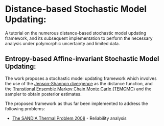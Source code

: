 # Distance-based Stochastic Model Updating:
A tutorial on the numerous distance-based stochastic model updating framework, and its subsequent implementation to perform the necessary analysis under polymorphic uncertainty and limited data.

## Entropy-based Affine-invariant Stochastic Model Updating:
The work proposes a stochastic model updating framework which involves the use of the [Jenson-Shannon divergence](https://doi.org/10.1016/j.ymssp.2021.107954) as the distance function, and the [Transtional Ensemble Markov Chain Monte Carlo (TEMCMC)](https://doi.org/10.1016/j.ymssp.2021.108471) and the sampler to obtain posterior estimates.

The proposed framework as thus far been implemented to address the following problems:
* [The SANDIA Thermal Problem 2008](https://doi.org/10.1016/j.cma.2007.09.029) - Reliability analysis

  
